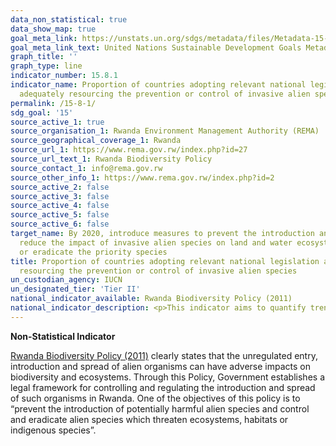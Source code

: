 ```yaml
---
data_non_statistical: true
data_show_map: true
goal_meta_link: https://unstats.un.org/sdgs/metadata/files/Metadata-15-08-01.pdf 
goal_meta_link_text: United Nations Sustainable Development Goals Metadata (pdf 456kB)
graph_title: ''
graph_type: line
indicator_number: 15.8.1
indicator_name: Proportion of countries adopting relevant national legislation and
  adequately resourcing the prevention or control of invasive alien species
permalink: /15-8-1/
sdg_goal: '15'
source_active_1: true
source_organisation_1: Rwanda Environment Management Authority (REMA)
source_geographical_coverage_1: Rwanda
source_url_1: https://www.rema.gov.rw/index.php?id=27
source_url_text_1: Rwanda Biodiversity Policy 
source_contact_1: info@rema.gov.rw 
source_other_info_1: https://www.rema.gov.rw/index.php?id=2 
source_active_2: false
source_active_3: false
source_active_4: false
source_active_5: false
source_active_6: false
target_name: By 2020, introduce measures to prevent the introduction and significantly
  reduce the impact of invasive alien species on land and water ecosystems and control
  or eradicate the priority species
title: Proportion of countries adopting relevant national legislation and adequately
  resourcing the prevention or control of invasive alien species
un_custodian_agency: IUCN
un_designated_tier: 'Tier II'
national_indicator_available: Rwanda Biodiversity Policy (2011)
national_indicator_description: <p>This indicator aims to quantify trends in;</p><p>Part A; Commitment by countries to relevant multinational agreements, specifically;</p><p>(1) National adoption of invasive alien species-relevant international policy.</p><P>(2) Percentage of countries with (a) national strategies for preventing and controlling invasive alien species; and (b) national legislation and policy relevant to invasive alien species.</p><p>Part B; The translation of policy arrangements into action by countries to implement policy and actively prevent and control invasive alien species IAS and the resourcing of this action, specifically;</p>(3) National allocation of resources towards the prevention or control of invasive alien species.
---
```

**Non-Statistical Indicator**

[Rwanda Biodiversity Policy (2011)](https://www.rema.gov.rw/index.php?id=27) clearly states that the unregulated entry, introduction and spread of alien organisms can have adverse impacts on biodiversity and ecosystems. Through this Policy, Government establishes a legal framework for controlling and regulating the introduction and spread of such organisms in Rwanda. One of the objectives of this policy is to “prevent the introduction of potentially harmful alien species and control and eradicate alien species which threaten ecosystems, habitats or indigenous species”. 
